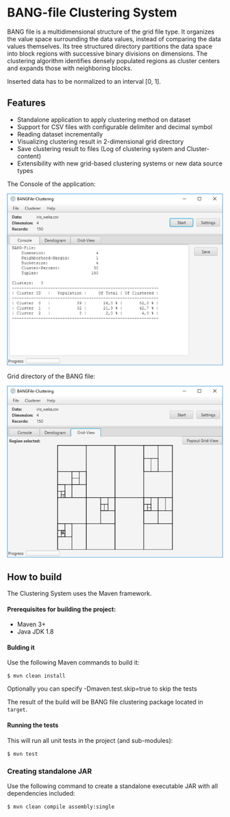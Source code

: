 # BANG-file Clustering System

BANG file is a multidimensional structure of the grid file type.
It organizes the value space surrounding the data values, instead of comparing the data values themselves.
Its tree structured directory partitions the data space into block regions with successive binary divisions on dimensions.
The clustering algorithm identifies densely populated regions as cluster centers and expands those with neighboring blocks.

Inserted data has to be normalized to an interval [0, 1].

## Features

* Standalone application to apply clustering method on dataset
* Support for CSV files with configurable delimiter and decimal symbol
* Reading dataset incrementally
* Visualizing clustering result in 2-dimensional grid directory
* Save clustering result to files (Log of clustering system and Cluster-content)
* Extensibility with new grid-based clustering systems or new data source types

The Console of the application:

![GUI Console](/doc/gui_console.png?raw=true "Log of clustering system BANG file")

Grid directory of the BANG file:

![GUI Grid Directory](/doc/gui_grid.png?raw=true "Grid directory of the BANG file")

## How to build

The Clustering System uses the Maven framework.

#### Prerequisites for building the project:
* Maven 3+
* Java JDK 1.8

#### Bulding it

Use the following Maven commands to build it:

```
$ mvn clean install
```

Optionally you can specify -Dmaven.test.skip=true to skip the tests

The result of the build will be BANG file clustering package located in ```target```.

#### Running the tests

This will run all unit tests in the project (and sub-modules):

```
$ mvn test
```

### Creating standalone JAR

Use the following command to create a standalone executable JAR with all dependencies included:

````
$ mvn clean compile assembly:single
````